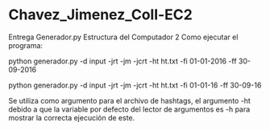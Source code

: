 # Chavez_Jimenez_Coll-EC2
Entrega Generador.py
Estructura del Computador 2
Como ejecutar el programa:

python generador.py -d input  -jrt -jm -jcrt -ht ht.txt -fi 01-01-2016 -ff 30-09-2016

python generador.py -d input  -jrt -jm -jcrt -ht ht.txt -fi 01-01-16 -ff 30-09-16

Se utiliza como argumento para el archivo de hashtags, el argumento -ht debido a que la variable por defecto del lector de argumentos es -h para mostrar la correcta ejecución de este.
